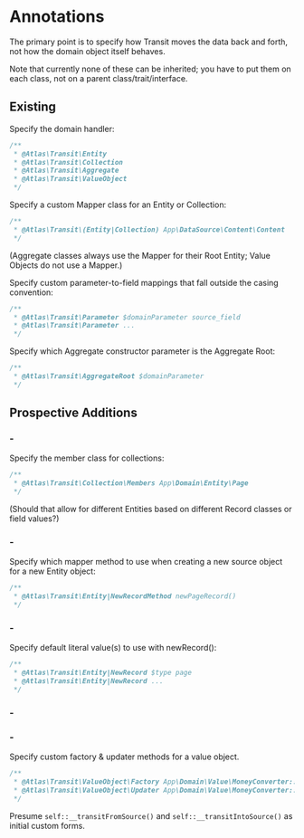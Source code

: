# Annotations

The primary point is to specify how Transit moves the data back and forth, not
how the domain object itself behaves.

Note that currently none of these can be inherited; you have to put them on each
class, not on a parent class/trait/interface.

## Existing

Specify the domain handler:

```php
/**
 * @Atlas\Transit\Entity
 * @Atlas\Transit\Collection
 * @Atlas\Transit\Aggregate
 * @Atlas\Transit\ValueObject
 */
```

Specify a custom Mapper class for an Entity or Collection:

```php
/**
 * @Atlas\Transit\(Entity|Collection) App\DataSource\Content\Content
 */
```

(Aggregate classes always use the Mapper for their Root Entity; Value Objects
do not use a Mapper.)

Specify custom parameter-to-field mappings that fall outside the casing
convention:

```php
/**
 * @Atlas\Transit\Parameter $domainParameter source_field
 * @Atlas\Transit\Parameter ...
 */
```

Specify which Aggregate constructor parameter is the Aggregate Root:

```php
/**
 * @Atlas\Transit\AggregateRoot $domainParameter
 */
```


## Prospective Additions

### -

Specify the member class for collections:

```php
/**
 * @Atlas\Transit\Collection\Members App\Domain\Entity\Page
 */
```

(Should that allow for different Entities based on different Record classes or
field values?)

### -

Specify which mapper method to use when creating a new source object for a new
Entity object:

```php
/**
 * @Atlas\Transit\Entity|NewRecordMethod newPageRecord()
 */
```

### -

Specify default literal value(s) to use with newRecord():

```php
/**
 * @Atlas\Transit\Entity|NewRecord $type page
 * @Atlas\Transit\Entity|NewRecord ...
 */
```

### -

### -

Specify custom factory & updater methods for a value object.

```php
/**
 * @Atlas\Transit\ValueObject\Factory App\Domain\Value\MoneyConverter::fromSource()
 * @Atlas\Transit\ValueObject\Updater App\Domain\Value\MoneyConverter::intoSource()
 */
```

Presume `self::__transitFromSource()` and `self::__transitIntoSource()` as
initial custom forms.

